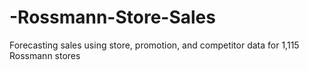 # -Rossmann-Store-Sales
Forecasting sales using store, promotion, and competitor data for 1,115 Rossmann stores
